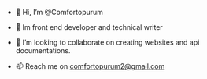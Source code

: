 - 👋 Hi, I’m @Comfortopurum
  
- 👀 Im front end developer  and technical writer
  
- 💞️ I’m looking to collaborate on creating websites and api documentations.

- 📫 Reach me on comfortopurum2@gmail.com

<!---
Comfortopurum/Comfortopurum is a ✨ special ✨ repository because its `README.md` (this file) appears on your GitHub profile.
You can click the Preview link to take a look at your changes.
--->

 

